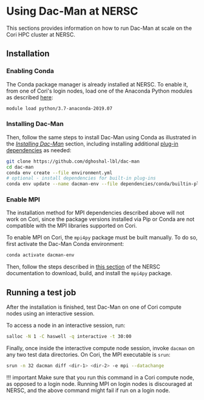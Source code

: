 # Using Dac-Man at NERSC

This sections provides information on how to run Dac-Man at scale on the Cori HPC cluster at NERSC.

## Installation

### Enabling Conda

The Conda package manager is already installed at NERSC.
To enable it, from one of Cori's login nodes,
load one of the Anaconda Python modules as described [here](https://docs.nersc.gov/programming/high-level-environments/python/#anaconda-python):

```sh
module load python/3.7-anaconda-2019.07
```

### Installing Dac-Man

Then, follow the same steps to install Dac-Man using Conda as illustrated in the [*Installing Dac-Man*](../../install/) section,
including installing additional [plug-in dependencies](../../install/dependencies/) as needed:

```sh
git clone https://github.com/dghoshal-lbl/dac-man
cd dac-man
conda env create --file environment.yml
# optional - install dependencies for built-in plug-ins
conda env update --name dacman-env --file dependencies/conda/builtin-plugins.yml
```

### Enable MPI

The installation method for MPI dependencies described above will not work on Cori,
since the package versions installed via Pip or Conda are not compatible with the MPI libraries supported on Cori.

To enable MPI on Cori, the `mpi4py` package must be built manually.
To do so, first activate the Dac-Man Conda environment:

```sh
conda activate dacman-env
```

Then, follow the steps described in [this section](https://docs.nersc.gov/programming/high-level-environments/python/mpi4py/#mpi4py-in-your-custom-conda-environment) of the NERSC documentation
to download, build, and install the `mpi4py` package.

## Running a test job

After the installation is finished,
test Dac-Man on one of Cori compute nodes using an interactive session.

To access a node in an interactive session, run:

```sh
salloc -N 1 -C haswell -q interactive -t 30:00
```

Finally, once inside the interactive compute node session,
invoke `dacman` on any two test data directories.
On Cori, the MPI executable is `srun`:

```sh
srun -n 32 dacman diff <dir-1> <dir-2> -e mpi --datachange
```

!!! important
    Make sure that you run this command in a Cori compute node, as opposed to a login node. Running MPI on login nodes is discouraged at NERSC, and the above command might fail if run on a login node.
